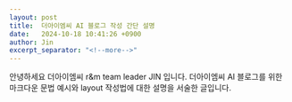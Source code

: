 ```yaml
---
layout: post
title:  더아이엠씨 AI 블로그 작성 간단 설명
date:   2024-10-18 10:41:26 +0900
author: Jin
excerpt_separator: "<!--more-->"
---
```


안녕하세요 더아이엠씨 r&m team leader JIN 입니다.
더아이엠씨 AI 블로그를 위한 마크다운 문법 예시와 layout 작성법에 대한 설명을 서술한 글입니다.
<!--more-->
